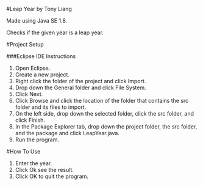 #Leap Year by Tony Liang

Made using Java SE 1.8.

Checks if the given year is a leap year. 

#Project Setup

###Eclipse IDE Instructions
1. Open Eclipse.
2. Create a new project.
3. Right click the folder of the project and click Import.
4. Drop down the General folder and click File System.
5. Click Next.
6. Click Browse and click the location of the folder that contains the src folder and its files to import.
7. On the left side, drop down the selected folder, click the src folder, and click Finish.
8. In the Package Explorer tab, drop down the project folder, the src folder, and the package and click LeapYear.java.
9. Run the program.

#How To Use
1. Enter the year.
2. Click Ok see the result.
3. Click OK to quit the program.